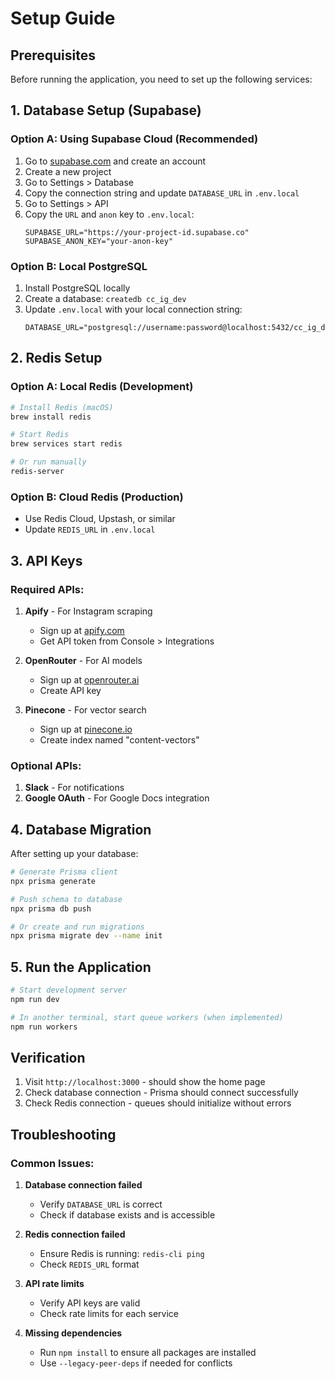 # Setup Guide

## Prerequisites

Before running the application, you need to set up the following services:

## 1. Database Setup (Supabase)

### Option A: Using Supabase Cloud (Recommended)

1. Go to [supabase.com](https://supabase.com) and create an account
2. Create a new project
3. Go to Settings > Database
4. Copy the connection string and update `DATABASE_URL` in `.env.local`
5. Go to Settings > API
6. Copy the `URL` and `anon` key to `.env.local`:
   ```
   SUPABASE_URL="https://your-project-id.supabase.co"
   SUPABASE_ANON_KEY="your-anon-key"
   ```

### Option B: Local PostgreSQL

1. Install PostgreSQL locally
2. Create a database: `createdb cc_ig_dev`
3. Update `.env.local` with your local connection string:
   ```
   DATABASE_URL="postgresql://username:password@localhost:5432/cc_ig_dev"
   ```

## 2. Redis Setup

### Option A: Local Redis (Development)
```bash
# Install Redis (macOS)
brew install redis

# Start Redis
brew services start redis

# Or run manually
redis-server
```

### Option B: Cloud Redis (Production)
- Use Redis Cloud, Upstash, or similar
- Update `REDIS_URL` in `.env.local`

## 3. API Keys

### Required APIs:
1. **Apify** - For Instagram scraping
   - Sign up at [apify.com](https://apify.com)
   - Get API token from Console > Integrations

2. **OpenRouter** - For AI models
   - Sign up at [openrouter.ai](https://openrouter.ai)
   - Create API key

3. **Pinecone** - For vector search
   - Sign up at [pinecone.io](https://pinecone.io)
   - Create index named "content-vectors"

### Optional APIs:
1. **Slack** - For notifications
2. **Google OAuth** - For Google Docs integration

## 4. Database Migration

After setting up your database:

```bash
# Generate Prisma client
npx prisma generate

# Push schema to database
npx prisma db push

# Or create and run migrations
npx prisma migrate dev --name init
```

## 5. Run the Application

```bash
# Start development server
npm run dev

# In another terminal, start queue workers (when implemented)
npm run workers
```

## Verification

1. Visit `http://localhost:3000` - should show the home page
2. Check database connection - Prisma should connect successfully
3. Check Redis connection - queues should initialize without errors

## Troubleshooting

### Common Issues:

1. **Database connection failed**
   - Verify `DATABASE_URL` is correct
   - Check if database exists and is accessible

2. **Redis connection failed**
   - Ensure Redis is running: `redis-cli ping`
   - Check `REDIS_URL` format

3. **API rate limits**
   - Verify API keys are valid
   - Check rate limits for each service

4. **Missing dependencies**
   - Run `npm install` to ensure all packages are installed
   - Use `--legacy-peer-deps` if needed for conflicts